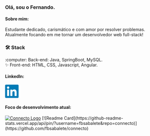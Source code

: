### Olá, sou o Fernando. 
#### Sobre mim:
Estudante dedicado, carismático e com amor por resolver problemas. Atualmente focando em me tornar um desenvolvedor web full-stack! 

<h3>🛠 Stack</h3>
:computer: Back-end: Java, SpringBoot, MySQL.<br>
✨ Front-end: HTML, CSS, Javascript, Angular.<br>

<p align="center">
  <h4>LinkedIn:</h4>
  <a href="https://www.linkedin.com/in/fernando-sabalete"><img src="linkedinlogo.png" alt="LinkedIn" width = "50"></a>
</p>

<h4>Foco de desenvolvimento atual:</h4>
<a href="https://github.com/fbsabalete/connecto"><img src="https://imgur.com/a/4Q1lHBZ" alt="Connecto Logo" width = "70"></a>
[![Readme Card](https://github-readme-stats.vercel.app/api/pin/?username=fbsabalete&repo=connecto)](https://github.com/fbsabalete/connecto)

